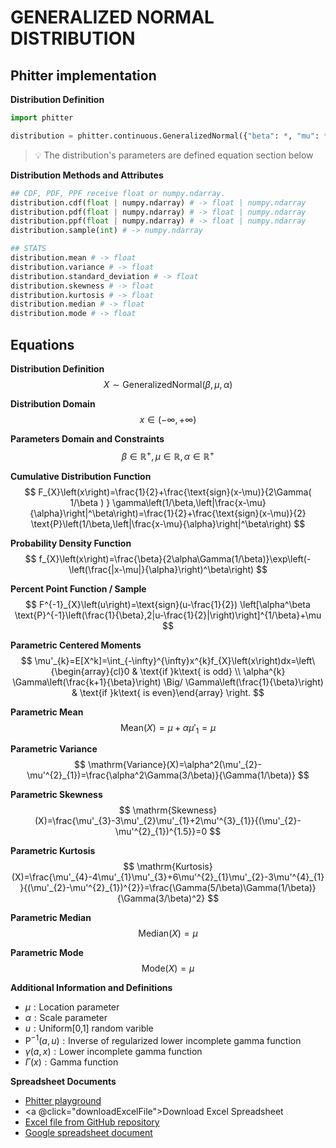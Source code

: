 # GENERALIZED NORMAL DISTRIBUTION

## Phitter implementation

**Distribution Definition**

```python
import phitter

distribution = phitter.continuous.GeneralizedNormal({"beta": *, "mu": *, "alpha": *})
```

> 💡 The distribution's parameters are defined equation section below

**Distribution Methods and Attributes**

```python
## CDF, PDF, PPF receive float or numpy.ndarray.
distribution.cdf(float | numpy.ndarray) # -> float | numpy.ndarray
distribution.pdf(float | numpy.ndarray) # -> float | numpy.ndarray
distribution.ppf(float | numpy.ndarray) # -> float | numpy.ndarray
distribution.sample(int) # -> numpy.ndarray

## STATS
distribution.mean # -> float
distribution.variance # -> float
distribution.standard_deviation # -> float
distribution.skewness # -> float
distribution.kurtosis # -> float
distribution.median # -> float
distribution.mode # -> float
```

## Equations

**Distribution Definition**
$$ X\sim\mathrm{GeneralizedNormal}\left(\beta,\mu,\alpha\right) $$

**Distribution Domain**
$$ x\in\left(-\infty,+\infty\right) $$

**Parameters Domain and Constraints**
$$ \beta\in\mathbb{R}^{+}, \mu\in\mathbb{R}, \alpha\in\mathbb{R}^{+} $$

**Cumulative Distribution Function**
$$ F_{X}\left(x\right)=\frac{1}{2}+\frac{\text{sign}(x-\mu)}{2\Gamma( 1/\beta ) } \gamma\left(1/\beta,\left|\frac{x-\mu}{\alpha}\right|^\beta\right)=\frac{1}{2}+\frac{\text{sign}(x-\mu)}{2} \text{P}\left(1/\beta,\left|\frac{x-\mu}{\alpha}\right|^\beta\right) $$

**Probability Density Function**
$$ f_{X}\left(x\right)=\frac{\beta}{2\alpha\Gamma(1/\beta)}\exp\left(-\left(\frac{|x-\mu|}{\alpha}\right)^\beta\right) $$

**Percent Point Function / Sample**
$$ F^{-1}_{X}\left(u\right)=\text{sign}(u-\frac{1}{2}) \left[\alpha^\beta \text{P}^{-1}\left(\frac{1}{\beta},2|u-\frac{1}{2}|\right)\right]^{1/\beta}+\mu $$

**Parametric Centered Moments**
$$ \mu'_{k}=E[X^k]=\int_{-\infty}^{\infty}x^{k}f_{X}\left(x\right)dx=\left\{\begin{array}{cl}0 & \text{if }k\text{ is odd} \\ \alpha^{k} \Gamma\left(\frac{k+1}{\beta}\right) \Big/ \Gamma\left(\frac{1}{\beta}\right) & \text{if }k\text{ is even}\end{array} \right. $$

**Parametric Mean**
$$ \mathrm{Mean}(X)=\mu+\alpha\mu'_{1}=\mu $$

**Parametric Variance**
$$ \mathrm{Variance}(X)=\alpha^2(\mu'_{2}-\mu'^{2}_{1})=\frac{\alpha^2\Gamma(3/\beta)}{\Gamma(1/\beta)} $$

**Parametric Skewness**
$$ \mathrm{Skewness}(X)=\frac{\mu'_{3}-3\mu'_{2}\mu'_{1}+2\mu'^{3}_{1}}{(\mu'_{2}-\mu'^{2}_{1})^{1.5}}=0 $$

**Parametric Kurtosis**
$$ \mathrm{Kurtosis}(X)=\frac{\mu'_{4}-4\mu'_{1}\mu'_{3}+6\mu'^{2}_{1}\mu'_{2}-3\mu'^{4}_{1}}{(\mu'_{2}-\mu'^{2}_{1})^{2}}=\frac{\Gamma(5/\beta)\Gamma(1/\beta)}{\Gamma(3/\beta)^2} $$

**Parametric Median**
$$ \mathrm{Median}(X)=\mu $$

**Parametric Mode**
$$ \mathrm{Mode}(X)=\mu $$

**Additional Information and Definitions**
- $\mu:\text{Location parameter}$
- $\alpha:\text{Scale parameter}$
- $u:\text{Uniform[0,1] random varible}$
- $\text{P}^{-1}\left(a,u\right):\text{Inverse of regularized lower incomplete gamma function}$
- $\gamma\left(a,x\right):\text{Lower incomplete gamma function}$
- $\Gamma\left(x\right):\text{Gamma function}$

**Spreadsheet Documents**

-   [Phitter playground](https://phitter.io/distributions/continuous/generalized_normal)
-   <a @click="downloadExcelFile">Download Excel Spreadsheet</a>
-   [Excel file from GitHub repository](https://github.com/phitterio/phitter-files/blob/main/continuous/generalized_normal.xlsx)
-   [Google spreadsheet document](https://docs.google.com/spreadsheets/d/1_77JSp0mhHxqvQugVRRWIoQOTa91WdyNqNmOfDNuSfA)

<script setup>
const downloadExcelFile = function() {
    const fileId = "generalized_normal";
    const url = `https://raw.githubusercontent.com/phitterio/phitter-files/main/continuous/${fileId}.xlsx`;
    const link = document.createElement("a");
    link.href = url;
    link.setAttribute("download", `${fileId}.xlsx`);
    document.body.appendChild(link);
    link.click();
    document.body.removeChild(link);
};
</script>

<style module>
a {
  cursor: pointer;
}
</style>

    